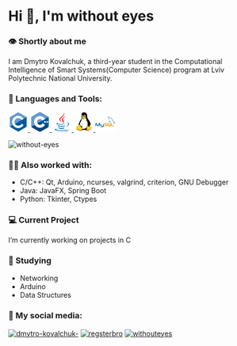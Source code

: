 <!--
**without-eyes/without-eyes** is a ✨ _special_ ✨ repository because its `README.md` (this file) appears on your GitHub profile.
-->

<h1>Hi 👋, I'm without eyes</h1>

<h3>👁 Shortly about me</h3>
<p>I am Dmytro Kovalchuk, a third-year student in the Computational Intelligence of Smart Systems(Computer Science) program at Lviv Polytechnic National University.<br></p>


<h3>💪 Languages and Tools:</h3>
<p>
  <a href="https://www.w3schools.com/c/" target="_blank" rel="noreferrer"> <img src="https://raw.githubusercontent.com/devicons/devicon/master/icons/c/c-original.svg" alt="c" width="40" height="40"/> </a> 
  <a href="https://www.w3schools.com/cpp/" target="_blank" rel="noreferrer"> <img src="https://raw.githubusercontent.com/devicons/devicon/master/icons/cplusplus/cplusplus-original.svg" alt="cplusplus" width="40" height="40"/> </a> 
  <a href="https://www.java.com" target="_blank" rel="noreferrer"> <img src="https://raw.githubusercontent.com/devicons/devicon/master/icons/java/java-original.svg" alt="java" width="40" height="40"/> </a> 
  <a href="https://www.linux.org/" target="_blank" rel="noreferrer"> <img src="https://raw.githubusercontent.com/devicons/devicon/master/icons/linux/linux-original.svg" alt="linux" width="40" height="40"/> </a> 
  <a href="https://www.mysql.com/" target="_blank" rel="noreferrer"> <img src="https://raw.githubusercontent.com/devicons/devicon/master/icons/mysql/mysql-original-wordmark.svg" alt="mysql" width="40" height="40"/> </a>
</p>
<p><img src="https://github-readme-stats.vercel.app/api/top-langs?username=without-eyes&show_icons=true&locale=en&layout=compact&theme=dark" alt="without-eyes" /><br></p>

<h3>✍🏻 Also worked with:</h3>
<ul>
  <li>C/C++: Qt, Arduino, ncurses, valgrind, criterion, GNU Debugger</li>
  <li>Java: JavaFX, Spring Boot</li>
  <li>Python: Tkinter, Ctypes</li>
</ul>

<h3>💻 Current Project</h3>
<p>I’m currently working on projects in C<br></p>


<h3>📖 Studying</h3>
<ul>
  <li>Networking</li>
  <li>Arduino</li>
  <li>Data Structures</li>
</ul>

<h3>📡 My social media:</h3>
<p>
<a href="https://linkedin.com/in/dmytro-kovalchuk-" target="blank"><img align="center" src="https://raw.githubusercontent.com/rahuldkjain/github-profile-readme-generator/master/src/images/icons/Social/linked-in-alt.svg" alt="dmytro-kovalchuk-" height="30" width="40" /></a>
<a href="https://www.hackerrank.com/regsterbro" target="blank"><img align="center" src="https://raw.githubusercontent.com/rahuldkjain/github-profile-readme-generator/master/src/images/icons/Social/hackerrank.svg" alt="regsterbro" height="30" width="40" /></a>
<a href="https://www.leetcode.com/withouteyes/" target="blank"><img align="center" src="https://raw.githubusercontent.com/rahuldkjain/github-profile-readme-generator/master/src/images/icons/Social/leet-code.svg" alt="withouteyes" height="30" width="40" /></a>
</p>
